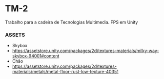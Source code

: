 # TM-2

Trabalho para a cadeira de Tecnologias Multimedia.
FPS em Unity

### ASSETS
* Skybox
 *  https://assetstore.unity.com/packages/2d/textures-materials/milky-way-skybox-94001#content
*  Chão
 *  https://assetstore.unity.com/packages/2d/textures-materials/metals/metal-floor-rust-low-texture-40351

